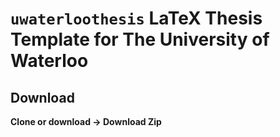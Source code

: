 # `uwaterloothesis` LaTeX Thesis Template for The University of Waterloo

## Download

**Clone or download -> Download Zip**

